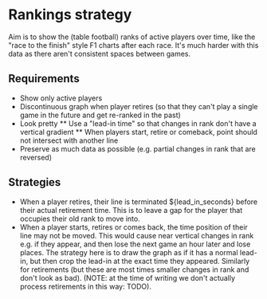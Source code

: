 Rankings strategy
=================

Aim is to show the (table football) ranks of active players over time, like the "race to the finish" style F1 charts after each race.
It's much harder with this data as there aren't consistent spaces between games.

Requirements
------------

* Show only active players
* Discontinuous graph when player retires (so that they can't play a single game in the future and get re-ranked in the past)
* Look pretty
** Use a "lead-in time" so that changes in rank don't have a vertical gradient
** When players start, retire or comeback, point should not intersect with another line
* Preserve as much data as possible (e.g. partial changes in rank that are reversed)

Strategies
----------

* When a player retires, their line is terminated ${lead_in_seconds} before their actual retirement time. This is to leave a gap for the
  player that occupies their old rank to move into.
* When a player starts, retires or comes back, the time position of their line may not be moved. This would cause near vertical changes
  in rank e.g. if they appear, and then lose the next game an hour later and lose places. The strategy here is to draw the graph as if it
  has a normal lead-in, but then crop the lead-in at the exact time they appeared. Similarly for retirements (but these are most times
  smaller changes in rank and don't look as bad). (NOTE: at the time of writing we don't actually process retirements in this way: TODO).
